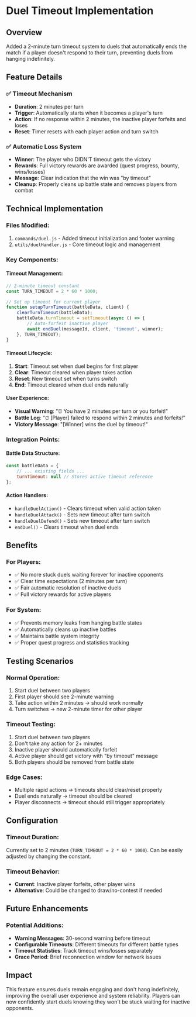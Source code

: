 # Duel Timeout Implementation

## Overview
Added a 2-minute turn timeout system to duels that automatically ends the match if a player doesn't respond to their turn, preventing duels from hanging indefinitely.

## Feature Details

### ✅ **Timeout Mechanism**
- **Duration**: 2 minutes per turn
- **Trigger**: Automatically starts when it becomes a player's turn
- **Action**: If no response within 2 minutes, the inactive player forfeits and loses
- **Reset**: Timer resets with each player action and turn switch

### ✅ **Automatic Loss System**
- **Winner**: The player who DIDN'T timeout gets the victory
- **Rewards**: Full victory rewards are awarded (quest progress, bounty, wins/losses)
- **Message**: Clear indication that the win was "by timeout"
- **Cleanup**: Properly cleans up battle state and removes players from combat

## Technical Implementation

### **Files Modified:**
1. `commands/duel.js` - Added timeout initialization and footer warning
2. `utils/duelHandler.js` - Core timeout logic and management

### **Key Components:**

#### **Timeout Management:**
```javascript
// 2-minute timeout constant
const TURN_TIMEOUT = 2 * 60 * 1000;

// Set up timeout for current player
function setupTurnTimeout(battleData, client) {
    clearTurnTimeout(battleData);
    battleData.turnTimeout = setTimeout(async () => {
        // Auto-forfeit inactive player
        await endDuel(messageId, client, 'timeout', winner);
    }, TURN_TIMEOUT);
}
```

#### **Timeout Lifecycle:**
1. **Start**: Timeout set when duel begins for first player
2. **Clear**: Timeout cleared when player takes action
3. **Reset**: New timeout set when turns switch
4. **End**: Timeout cleared when duel ends naturally

#### **User Experience:**
- **Visual Warning**: "⏰ You have 2 minutes per turn or you forfeit!"
- **Battle Log**: "⏰ [Player] failed to respond within 2 minutes and forfeits!"
- **Victory Message**: "[Winner] wins the duel by timeout!"

### **Integration Points:**

#### **Battle Data Structure:**
```javascript
const battleData = {
    // ... existing fields ...
    turnTimeout: null // Stores active timeout reference
};
```

#### **Action Handlers:**
- `handleDuelAction()` - Clears timeout when valid action taken
- `handleDuelAttack()` - Sets new timeout after turn switch
- `handleDuelDefend()` - Sets new timeout after turn switch
- `endDuel()` - Clears timeout when duel ends

## Benefits

### **For Players:**
- ✅ No more stuck duels waiting forever for inactive opponents
- ✅ Clear time expectations (2 minutes per turn)
- ✅ Fair automatic resolution of inactive duels
- ✅ Full victory rewards for active players

### **For System:**
- ✅ Prevents memory leaks from hanging battle states
- ✅ Automatically cleans up inactive battles
- ✅ Maintains battle system integrity
- ✅ Proper quest progress and statistics tracking

## Testing Scenarios

### **Normal Operation:**
1. Start duel between two players
2. First player should see 2-minute warning
3. Take action within 2 minutes → should work normally
4. Turn switches → new 2-minute timer for other player

### **Timeout Testing:**
1. Start duel between two players
2. Don't take any action for 2+ minutes
3. Inactive player should automatically forfeit
4. Active player should get victory with "by timeout" message
5. Both players should be removed from battle state

### **Edge Cases:**
- Multiple rapid actions → timeouts should clear/reset properly
- Duel ends naturally → timeout should be cleared
- Player disconnects → timeout should still trigger appropriately

## Configuration

### **Timeout Duration:**
Currently set to 2 minutes (`TURN_TIMEOUT = 2 * 60 * 1000`). Can be easily adjusted by changing the constant.

### **Timeout Behavior:**
- **Current**: Inactive player forfeits, other player wins
- **Alternative**: Could be changed to draw/no-contest if needed

## Future Enhancements

### **Potential Additions:**
- **Warning Messages**: 30-second warning before timeout
- **Configurable Timeouts**: Different timeouts for different battle types
- **Timeout Statistics**: Track timeout wins/losses separately
- **Grace Period**: Brief reconnection window for network issues

## Impact
This feature ensures duels remain engaging and don't hang indefinitely, improving the overall user experience and system reliability. Players can now confidently start duels knowing they won't be stuck waiting for inactive opponents.